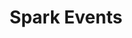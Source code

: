 ---
layout: events
title: Spark Events
sections:
  filters:
    - title: 3D Printing Classes
      filter: 3d
    - title: Raspberry Pi Classes
      filter: rpi
    - title: SBIR Round Table
      filter: sbir
    - title: Colliders
      filter: collider
    - title: Demo Days
      filter: demo-day
    - title: Pitch Days
      filter: pitch-day
  events:
    - title: 3D Printing Class
      date: 10-11 May
      time: 0800-1600
      description: >
        Sign up today to learn how to 3D print tools or swag for your 
        squadron using the Phoenix Spark additive manufacturing capabilities!
      image: /manufacturing/images/printing.jpg
      button: Register
      link: "https://www.eventbrite.com/e/phoenix-spark-additive-manufacturing-101-tickets-152176005529?aff=website"
      filter: 3d
    - title:
      description:
      image:
      button: 
    - title: This is title.
      description: >
        Lorem ipsum dolor sit amet, consectetur adipisicing elit. Possimus
        iusto s deleniti ea atque. Nostrum odio temporibus nisi inventore,
        velit hic in quas quos quo?
      image: "https://getmdl.io/assets/demos/welcome_card.jpg"
      button: Read More
    - title:
      description:
      image:
      button: 
---